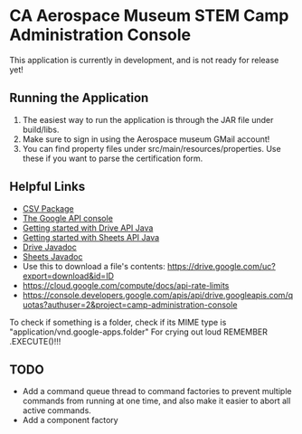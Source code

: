 # CA Aerospace Museum STEM Camp Administration Console
This application is currently in development, and is not ready for release yet!

## Running the Application ##
1. The easiest way to run the application is through the JAR file under build/libs.
2. Make sure to sign in using the Aerospace museum GMail account!
3. You can find property files under src/main/resources/properties. Use these if you want to parse the certification form.

## Helpful Links ##
* [CSV Package](https://commons.apache.org/proper/commons-csv/apidocs/index.html)
* [The Google API console](https://console.developers.google.com/apis/credentials?authuser=2&project=camp-administration-console)
* [Getting started with Drive API Java](https://developers.google.com/drive/api/v3/quickstart/java)
* [Getting started with Sheets API Java](https://developers.google.com/sheets/api/quickstart/java)
* [Drive Javadoc](https://developers.google.com/resources/api-libraries/documentation/drive/v3/java/latest/overview-summary.html)
* [Sheets Javadoc](https://developers.google.com/resources/api-libraries/documentation/sheets/v4/java/latest/)
* Use this to download a file's contents: https://drive.google.com/uc?export=download&id=ID
* https://cloud.google.com/compute/docs/api-rate-limits
* https://console.developers.google.com/apis/api/drive.googleapis.com/quotas?authuser=2&project=camp-administration-console

To check if something is a folder, check if its MIME type is "application/vnd.google-apps.folder"
For crying out loud REMEMBER .EXECUTE()!!!

## TODO ##
* Add a command queue thread to command factories to prevent multiple commands from running at one time, and also make it easier to abort all active commands.
* Add a component factory
